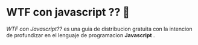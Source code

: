 # WTF con javascript ?? 🤔

*WTF con Javascript??* es una guia de distribucion gratuita con la intencion de profundizar en el lenguaje de programacion **Javascript** .
